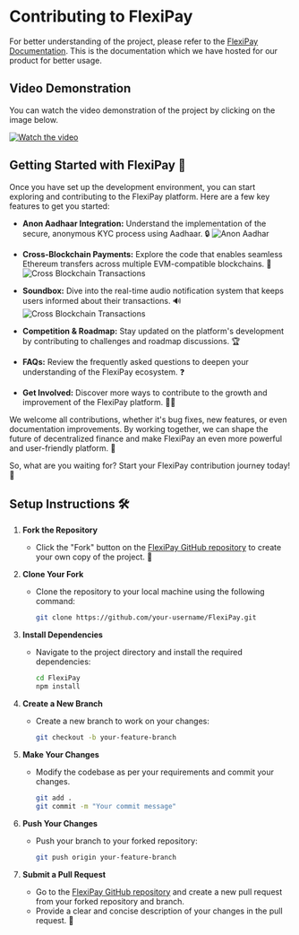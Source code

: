# Contributing to FlexiPay

For better understanding of the project, please refer to the [FlexiPay Documentation](https://FlexiPay-docs.streamlit.app/). This is the documentation which we have hosted for our product for better usage.

## Video Demonstration
   You can watch the video demonstration of the project by clicking on the image below.

   [![Watch the video](doc-assets/cross-blockchain/front1.png)](https://youtu.be/lpoVuFI_0yQ)

## Getting Started with FlexiPay 🚀

Once you have set up the development environment, you can start exploring and contributing to the FlexiPay platform. Here are a few key features to get you started:

- **Anon Aadhaar Integration:** Understand the implementation of the secure, anonymous KYC process using Aadhaar. 🔒
![Anon Aadhar](doc-assets/cross-blockchain/Screenshot%202024-08-09%20072913.png)

- **Cross-Blockchain Payments:** Explore the code that enables seamless Ethereum transfers across multiple EVM-compatible blockchains. 🔗
![Cross Blockchain Transactions](doc-assets/cross-blockchain/Screenshot%202024-08-09%20072952.png)

- **Soundbox:** Dive into the real-time audio notification system that keeps users informed about their transactions. 🔊
![Cross Blockchain Transactions](doc-assets/soundbox/Screenshot%202024-08-09%20073134.png)

- **Competition & Roadmap:** Stay updated on the platform's development by contributing to challenges and roadmap discussions. 🏆
- **FAQs:** Review the frequently asked questions to deepen your understanding of the FlexiPay ecosystem. ❓
- **Get Involved:** Discover more ways to contribute to the growth and improvement of the FlexiPay platform. 👨‍💻

We welcome all contributions, whether it's bug fixes, new features, or even documentation improvements. By working together, we can shape the future of decentralized finance and make FlexiPay an even more powerful and user-friendly platform. 🙌

So, what are you waiting for? Start your FlexiPay contribution journey today! 🚀

## Setup Instructions 🛠️

1. **Fork the Repository**
   - Click the "Fork" button on the [FlexiPay GitHub repository](https://github.com/FlexiPay/FlexiPay) to create your own copy of the project. 🍴

2. **Clone Your Fork**
   - Clone the repository to your local machine using the following command:
     ```bash
     git clone https://github.com/your-username/FlexiPay.git
     ```

3. **Install Dependencies**
   - Navigate to the project directory and install the required dependencies:
     ```bash
     cd FlexiPay
     npm install
     ```

4. **Create a New Branch**
   - Create a new branch to work on your changes:
     ```bash
     git checkout -b your-feature-branch
     ```

5. **Make Your Changes**
   - Modify the codebase as per your requirements and commit your changes.
     ```bash
     git add .
     git commit -m "Your commit message"
     ```

6. **Push Your Changes**
   - Push your branch to your forked repository:
     ```bash
     git push origin your-feature-branch
     ```

7. **Submit a Pull Request**
   - Go to the [FlexiPay GitHub repository](https://github.com/FlexiPay/FlexiPay) and create a new pull request from your forked repository and branch.
   - Provide a clear and concise description of your changes in the pull request. 🔄